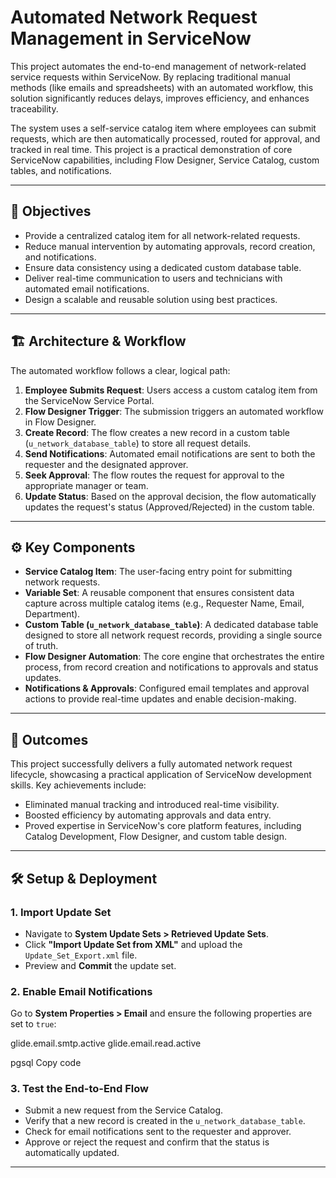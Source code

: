 # Automated Network Request Management in ServiceNow

This project automates the end-to-end management of network-related service requests within ServiceNow. By replacing traditional manual methods (like emails and spreadsheets) with an automated workflow, this solution significantly reduces delays, improves efficiency, and enhances traceability.

The system uses a self-service catalog item where employees can submit requests, which are then automatically processed, routed for approval, and tracked in real time. This project is a practical demonstration of core ServiceNow capabilities, including Flow Designer, Service Catalog, custom tables, and notifications.

---

## 🎯 Objectives
- Provide a centralized catalog item for all network-related requests.  
- Reduce manual intervention by automating approvals, record creation, and notifications.  
- Ensure data consistency using a dedicated custom database table.  
- Deliver real-time communication to users and technicians with automated email notifications.  
- Design a scalable and reusable solution using best practices.  

---

## 🏗️ Architecture & Workflow
The automated workflow follows a clear, logical path:

1. **Employee Submits Request**: Users access a custom catalog item from the ServiceNow Service Portal.  
2. **Flow Designer Trigger**: The submission triggers an automated workflow in Flow Designer.  
3. **Create Record**: The flow creates a new record in a custom table (`u_network_database_table`) to store all request details.  
4. **Send Notifications**: Automated email notifications are sent to both the requester and the designated approver.  
5. **Seek Approval**: The flow routes the request for approval to the appropriate manager or team.  
6. **Update Status**: Based on the approval decision, the flow automatically updates the request's status (Approved/Rejected) in the custom table.  

---

## ⚙️ Key Components
- **Service Catalog Item**: The user-facing entry point for submitting network requests.  
- **Variable Set**: A reusable component that ensures consistent data capture across multiple catalog items (e.g., Requester Name, Email, Department).  
- **Custom Table (`u_network_database_table`)**: A dedicated database table designed to store all network request records, providing a single source of truth.  
- **Flow Designer Automation**: The core engine that orchestrates the entire process, from record creation and notifications to approvals and status updates.  
- **Notifications & Approvals**: Configured email templates and approval actions to provide real-time updates and enable decision-making.  

---

## 🚀 Outcomes
This project successfully delivers a fully automated network request lifecycle, showcasing a practical application of ServiceNow development skills. Key achievements include:

- Eliminated manual tracking and introduced real-time visibility.  
- Boosted efficiency by automating approvals and data entry.  
- Proved expertise in ServiceNow's core platform features, including Catalog Development, Flow Designer, and custom table design.  

---

## 🛠️ Setup & Deployment

### 1. Import Update Set
- Navigate to **System Update Sets > Retrieved Update Sets**.  
- Click **"Import Update Set from XML"** and upload the `Update_Set_Export.xml` file.  
- Preview and **Commit** the update set.  

### 2. Enable Email Notifications
Go to **System Properties > Email** and ensure the following properties are set to `true`:

glide.email.smtp.active
glide.email.read.active

pgsql
Copy code

### 3. Test the End-to-End Flow
- Submit a new request from the Service Catalog.  
- Verify that a new record is created in the `u_network_database_table`.  
- Check for email notifications sent to the requester and approver.  
- Approve or reject the request and confirm that the status is automatically updated.  

---
